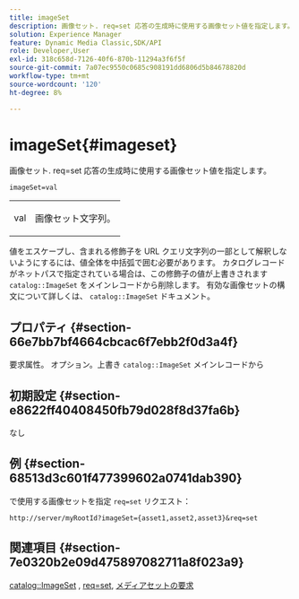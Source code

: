 ```yaml
---
title: imageSet
description: 画像セット. req=set 応答の生成時に使用する画像セット値を指定します。
solution: Experience Manager
feature: Dynamic Media Classic,SDK/API
role: Developer,User
exl-id: 318c658d-7126-40f6-870b-11294a3f6f5f
source-git-commit: 7a07ec9550c0685c908191dd6806d5b84678820d
workflow-type: tm+mt
source-wordcount: '120'
ht-degree: 8%

---
```


# imageSet{#imageset}

画像セット. req=set 応答の生成時に使用する画像セット値を指定します。

`imageSet=val`

<table id="simpletable_F697691D166C407D82233664814F4663"> 
 <tr class="strow"> 
  <td class="stentry"> <p><span class="codeph"> <span class="varname"> val</span></span> </p> </td> 
  <td class="stentry"> <p>画像セット文字列。 </p></td> 
 </tr> 
</table>

値をエスケープし、含まれる修飾子を URL クエリ文字列の一部として解釈しないようにするには、値全体を中括弧で囲む必要があります。 カタログレコードがネットパスで指定されている場合は、この修飾子の値が上書きされます `catalog::ImageSet` をメインレコードから削除します。 有効な画像セットの構文について詳しくは、 `catalog::ImageSet` ドキュメント。

## プロパティ {#section-66e7bb7bf4664cbcac6f7ebb2f0d3a4f}

要求属性。 オプション。上書き `catalog::ImageSet` メインレコードから

## 初期設定 {#section-e8622ff40408450fb79d028f8d37fa6b}

なし

## 例 {#section-68513d3c601f477399602a0741dab390}

で使用する画像セットを指定 `req=set` リクエスト：

`http://server/myRootId?imageSet={asset1,asset2,asset3}&req=set`

## 関連項目 {#section-7e0320b2e09d475897082711a8f023a9}

[catalog::ImageSet](/help/aem-is-ir-api/is-api/image-catalog/image-serving-api-ref/c-image-catalog-reference/c-image-svg-data-reference/c-image-data-reference/r-imageset-cat.md) , [req=set](../../../../../is-api/http-ref/image-serving-api-ref/c-http-protocol-reference/c-command-reference/r-req/r-req.md#reference-907cdb4a97034db7ad94695f25552e76), [メディアセットの要求](../../../../../is-api/http-ref/image-serving-api-ref/c-http-protocol-reference/c-syntax-and-features/r-media-set-requests.md#reference-f2f2aa11208b47609fe17848d3b86a0b)
